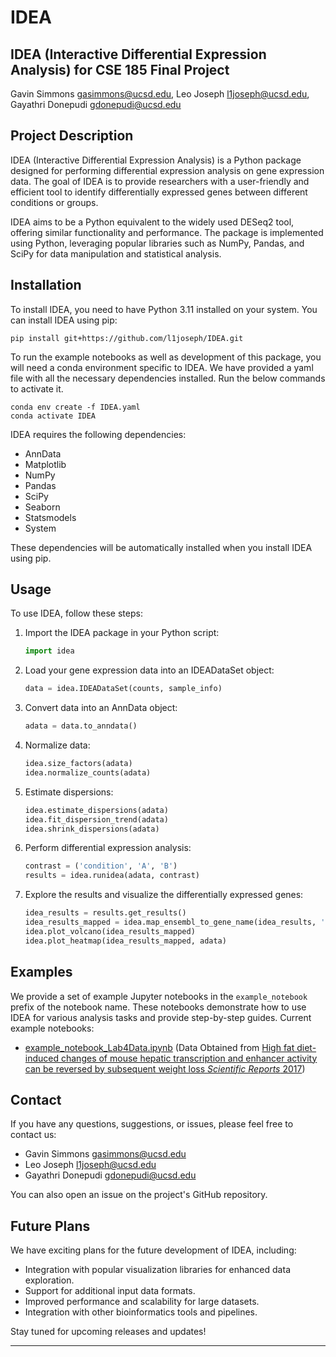 # IDEA

## IDEA (Interactive Differential Expression Analysis) for CSE 185 Final Project

Gavin Simmons [gasimmons@ucsd.edu](mailto:gasimmons@ucsd.edu), Leo Joseph [l1joseph@ucsd.edu](mailto:l1joseph@ucsd.edu), Gayathri Donepudi [gdonepudi@ucsd.edu](mailto:gdonepudi@ucsd.edu)

## Project Description

IDEA (Interactive Differential Expression Analysis) is a Python package designed for performing differential expression analysis on gene expression data. The goal of IDEA is to provide researchers with a user-friendly and efficient tool to identify differentially expressed genes between different conditions or groups.

IDEA aims to be a Python equivalent to the widely used DESeq2 tool, offering similar functionality and performance. The package is implemented using Python, leveraging popular libraries such as NumPy, Pandas, and SciPy for data manipulation and statistical analysis.

## Installation

To install IDEA, you need to have Python 3.11 installed on your system. You can install IDEA using pip:

```
pip install git+https://github.com/l1joseph/IDEA.git
```

To run the example notebooks as well as development of this package, you will need a conda environment specific to IDEA. We have provided a yaml file with all the necessary dependencies installed. Run the below commands to activate it.

```
conda env create -f IDEA.yaml
conda activate IDEA
```

IDEA requires the following dependencies:

- AnnData
- Matplotlib
- NumPy
- Pandas
- SciPy
- Seaborn
- Statsmodels
- System

These dependencies will be automatically installed when you install IDEA using pip.

## Usage

To use IDEA, follow these steps:

1. Import the IDEA package in your Python script:

   ```python
   import idea
   ```

2. Load your gene expression data into an IDEADataSet object:

   ```python
   data = idea.IDEADataSet(counts, sample_info)
   ```

3. Convert data into an AnnData object:

   ```python
   adata = data.to_anndata()
   ```

4. Normalize data:

   ```python
   idea.size_factors(adata)
   idea.normalize_counts(adata)
   ```

5. Estimate dispersions:

   ```python
   idea.estimate_dispersions(adata)
   idea.fit_dispersion_trend(adata)
   idea.shrink_dispersions(adata)
   ```

6. Perform differential expression analysis:

   ```python
   contrast = ('condition', 'A', 'B')
   results = idea.runidea(adata, contrast)
   ```

7. Explore the results and visualize the differentially expressed genes:
   ```python
   idea_results = results.get_results()
   idea_results_mapped = idea.map_ensembl_to_gene_name(idea_results, 'path_to_file_with_gene_names')
   idea.plot_volcano(idea_results_mapped)
   idea.plot_heatmap(idea_results_mapped, adata)
   ```

## Examples

We provide a set of example Jupyter notebooks in the `example_notebook` prefix of the notebook name. These notebooks demonstrate how to use IDEA for various analysis tasks and provide step-by-step guides.
Current example notebooks:

- [example_notebook_Lab4Data.ipynb](example_notebook_Lab4Data.ipynb) (Data Obtained from [High fat diet-induced changes of mouse hepatic transcription and enhancer activity can be reversed by subsequent weight loss *Scientific Reports* 2017](https://www.nature.com/articles/srep40220.pdf))


## Contact

If you have any questions, suggestions, or issues, please feel free to contact us:

- Gavin Simmons [gasimmons@ucsd.edu](mailto:gasimmons@ucsd.edu)
- Leo Joseph [l1joseph@ucsd.edu](mailto:l1joseph@ucsd.edu)
- Gayathri Donepudi [gdonepudi@ucsd.edu](mailto:gdonepudi@ucsd.edu)

You can also open an issue on the project's GitHub repository.


## Future Plans

We have exciting plans for the future development of IDEA, including:

- Integration with popular visualization libraries for enhanced data exploration.
- Support for additional input data formats.
- Improved performance and scalability for large datasets.
- Integration with other bioinformatics tools and pipelines.

Stay tuned for upcoming releases and updates!

---
